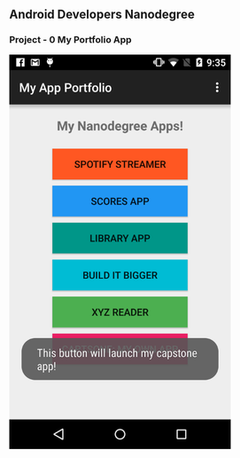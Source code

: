 ## Android Developers Nanodegree

### Project - 0  My Portfolio App

<img src="images/project0.png" width="400">